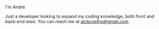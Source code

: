 I'm André.

Just a developer looking to expand my coding knowledge, both front and back-end wise. You can reach me at alcbcoelho@gmail.com.

<!---
- 👋 Hi, I’m @alcbcoelho
- 👀 I’m interested in ...
- 🌱 I’m currently learning ...
- 💞️ I’m looking to collaborate on ...
- 📫 How to reach me ...
--->

<!---
alcbcoelho/alcbcoelho is a ✨ special ✨ repository because its `README.md` (this file) appears on your GitHub profile.
You can click the Preview link to take a look at your changes.
--->
